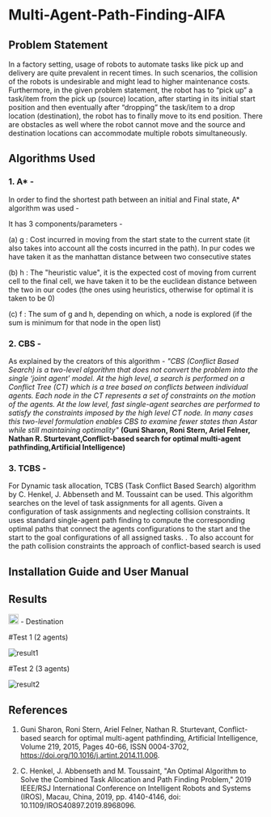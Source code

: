 # Multi-Agent-Path-Finding-AIFA
## Problem Statement


In a factory setting, usage of robots to automate tasks like pick up and delivery are quite prevalent in recent times. In such scenarios, the collision of the robots is undesirable and might lead to higher maintenance costs. Furthermore, in the given problem statement, the robot has to “pick up” a task/item from the pick up (source) location, after starting in its initial start position and then eventually after “dropping” the task/item to a drop location (destination), the robot has to finally move to its end position. There are obstacles as well where the robot cannot move and the source and destination locations can accommodate multiple robots simultaneously.


## Algorithms Used
### 1. A* - 

In order to find the shortest path between an initial and Final state, A* algorithm was used - 

It has 3 components/parameters - 

(a) g : Cost incurred in moving from the start state to the current state (it also takes into account all the costs incurred in the path). In pur codes we have taken it as the manhattan distance between two consecutive states

(b) h : The "heuristic value", it is the expected cost of moving from current cell to the final cell, we have taken it to be the euclidean distance between the two in our codes (the ones using heuristics, otherwise for optimal it is taken to be 0)

(c) f : The sum of g and h, depending on which, a node is explored (if the sum is minimum for that node in the open list)

### 2. CBS - 

As explained by the creators of this algorithm - *"CBS (Conflict Based Search) is a two-level algorithm that does not convert the problem into the single ‘joint agent’ model. At the high level, a search is performed on a Conflict Tree (CT) which is a tree based on conflicts between individual agents. Each node in the CT represents a set of constraints on the motion of the agents. At the low level, fast single-agent searches are performed to satisfy the constraints imposed by the high level CT node. In many cases this two-level formulation enables CBS to examine fewer states than Astar while still maintaining optimality"* **(Guni Sharon, Roni Stern, Ariel Felner, Nathan R. Sturtevant,Conflict-based search for optimal multi-agent pathfinding,Artificial Intelligence)**


### 3. TCBS -

For Dynamic task allocation, TCBS (Task Conflict Based Search) algorithm by C. Henkel, J. Abbenseth and M. Toussaint can be used. This algorithm  searches on the    level of task assignments for all agents. Given a configuration of task assignments and neglecting collision constraints. It uses standard single-agent path finding to compute the corresponding optimal paths that connect the agents configurations to the start and the start to the goal configurations
of all assigned tasks. . To also account for the path collision constraints the approach of conflict-based search is used

## Installation Guide and User Manual

## Results

<img src="https://github.com/NamanPaharia/Multi-Agent-Path-Finding-AIFA/blob/main/blue.PNG" width="20" height="20" />   - Destination





#Test 1 (2 agents)

![result1](https://user-images.githubusercontent.com/45457551/112756617-aad01f80-9003-11eb-808b-2aa26d9c786b.gif)


#Test 2 (3 agents)

![result2](https://user-images.githubusercontent.com/45457551/112756689-08fd0280-9004-11eb-81ba-fb7e0712cd85.gif)



## References

1. Guni Sharon, Roni Stern, Ariel Felner, Nathan R. Sturtevant, Conflict-based search for optimal multi-agent pathfinding, Artificial Intelligence, Volume 219,
2015, Pages 40-66, ISSN 0004-3702, https://doi.org/10.1016/j.artint.2014.11.006.

2. C. Henkel, J. Abbenseth and M. Toussaint, "An Optimal Algorithm to Solve the Combined Task Allocation and Path Finding Problem," 2019 IEEE/RSJ International Conference on Intelligent Robots and Systems (IROS), Macau, China, 2019, pp. 4140-4146, doi: 10.1109/IROS40897.2019.8968096.
